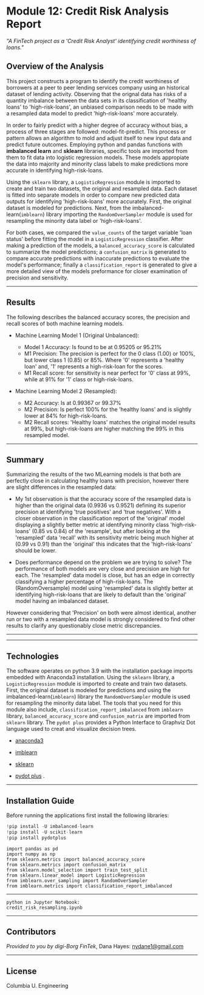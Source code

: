 # Module 12: Credit Risk Analysis Report

*"A FinTech project as a 'Credit Risk Analyst' identifying credit worthiness of loans."*

## Overview of the Analysis

This project constructs a program to identify the credit worthiness of borrowers at a peer to peer lending services company using an historical dataset of lending activity. Observing that the orignal data has risks of a quantity imbalance between the data sets in its classification of 'healthy loans' to 'high-risk-loans', an unbiased comparison needs to be made with a resampled data model to predict 'high-risk-loans' more accurately. 

In order to fairly predict with a higher degree of accuracy without bias, a process of three stages are followed: model-fit-predict. This process or pattern allows an algorithm to mold and adjust itself to new input data and predict future outcomes. Employing python and pandas functions with **imbalanced learn** and **sklearn** libraries, specific tools are imported from them to fit data into logistic regression models. These models appropiate the data into majority and minority class labels to make predictions more accurate in identifying high-risk-loans. 

Using the `sklearn` library, a `LogisticRegression` module is imported to create and train two datasets, the original and resampled data. Each dataset is fitted into separate models in order to compare new predicted data outputs for identifying 'high-risk-loans' more accurately. First, the original dataset is modeled for predictions. Next, from the imbalanced-learn(`imblearn`) library importing the `RandomOverSampler` module is used for resampling the minority data label or 'high-risk-loans'. 

For both cases, we compared the `value_counts` of the target variable 'loan status' before fitting the model in a `LogisticRegression` classifier. After making a prediction of the models, a `balanced_accuracy_score` is calculated to summarize the model predictions; a `confusion_matrix` is generated to compare accurate predictions with inaccurate predictions to evaluate the model's performance; finally a `classification_report` is generated to give a more detailed view of the models preformance for closer examination of precision and sensitivity.


--- 

## Results

The following describes the balanced accuracy scores, the precision and recall scores of both machine learning models.

* Machine Learning Model 1 (Original Unbalanced):
  * Model 1 Accuracy: Is found to be at 0.95205 or 95.21%
  * M1 Precision: The precision is perfect for the 0 class (1.00) or 100%, but lower class 1 (0.85) or 85%.     Where '0' represents a 'healthy loan' and, '1' represents a high-risk-loan for the scores. 
  * M1 Recall score: for sensitivity is near perfect for '0' class at 99%, while at 91% for '1' class or high-risk-loans.



* Machine Learning Model 2 (Resampled):
  * M2 Accuracy: Is at 0.99367 or 99.37%
  * M2 Precision: Is perfect 100% for the 'healthy loans' and is slightly lower at 84% for high-risk-loans.
  * M2 Recall scores: 'Healthy loans' matches the original model results at 99%, but high-risk-loans are higher matching the 99% in this resampled model. 

--- 

## Summary

Summarizing the results of the two MLearning models is that both are perfectly close in calculating healthy loans with precision, however there are slight differences in the resampled data: 

* My 1st observation is that the accuracy score of the resampled data is higher than the original data (0.9936 vs 0.9521) defining its superior precision  at identifying 'true positives' and 'true negatives'. With a closer observation in the classification report of the 'original' model displaying a slightly better metric at identifying minority class 'high-risk-loans' (0.85 vs 0.84) of  the 'resample', but after looking at the 'resampled' data 'recall' with its sensitivity metric being much higher at (0.99 vs 0.91) than the 'original' this indicates that the 'high-risk-loans' should be lower. 

* Does performance depend on the problem we are trying to solve? The performance of both models are very close and precision are high for each.  The 'resampled' data model is close, but has an edge in correctly classifying a higher percentage of high-risk-loans. The (RandomOversample) model using 'resampled' data is slightly better at identifying high-risk-loans that are likely to default than the 'original' model having an imbalanced dataset.

However considering that 'Precision' on both were almost identical, another run or two with a resampled data model is strongly considered to find other results to clarify any questionably close metric discrepancies.

---
--- 

## Technologies

The software operates on python 3.9 with the installation package imports embedded with Anaconda3 installation. Using the `sklearn` library, a `LogisticRegression` module is imported to create and train two datasets. First, the original dataset is modeled for predictions and using the imbalanced-learn(`imblearn`) library the `RandomOverSampler` module is used for resampling the minority data label.  The tools that you need for this module also include, `classification_report_imbalanced` from `imblearn` library, `balanced_accuracy_score` and `confusion_matrix` are imported from `sklearn` library. The `pydot plus` provides a Python Interface to Graphviz Dot language used to creat and visualize decision trees. 


* [anaconda3](https://docs.anaconda.com/anaconda/install/windows/e) 

* [imblearn](https://imbalanced-learn.org/stable/) 

*  [sklearn](https://scikit-learn.org/stable/install.html) 

* [pydot plus](https://pypi.org/project/pydotplus/) .

--- 

## Installation Guide

Before running the applications first install the following libraries: 

```python libraries
!pip install -U imbalanced-learn
!pip install -U scikit-learn
!pip install pydotplus
```
```from pathlib import Path
import pandas as pd 
import numpy as np
from sklearn.metrics import balanced_accuracy_score
from sklearn.metrics import confusion_matrix
from sklearn.model_selection import train_test_split 
from sklearn.linear_model import LogisticRegression 
from imblearn.over_sampling import RandomOverSampler
from imblearn.metrics import classification_report_imbalanced 
``` 
---
```
python in Jupyter Notebook:
credit_risk_resampling.ipynb
```

---

## Contributors

*Provided to you by digi-Borg FinTek*, 
Dana Hayes: nydane1@gmail.com

---

## License

Columbia U. Engineering